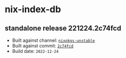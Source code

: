 # nix-index-db
## standalone release 221224.2c74fcd
- Built against channel: [`nixpkgs-unstable`](https://github.com/nixos/nixpkgs/tree/nixpkgs-unstable)
- Built against commit: [`2c74fcd`](https://github.com/NixOS/nixpkgs/commit/2c74fcd6c5fc14a61de158fb796243543f46b217)
- Build date: `2022-12-24`
